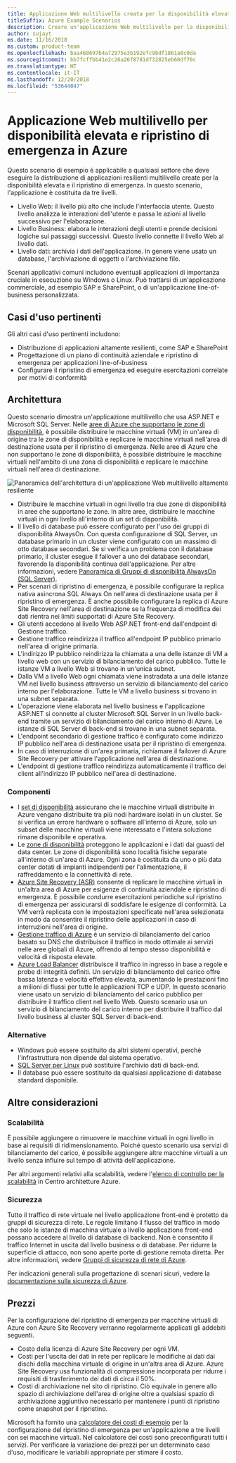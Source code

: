 ```yaml
---
title: Applicazione Web multilivello creata per la disponibilità elevata e il ripristino di emergenza
titleSuffix: Azure Example Scenarios
description: Creare un'applicazione Web multilivello per la disponibilità elevata e il ripristino di emergenza in Azure usando macchine virtuali di Azure, set di disponibilità, zone di disponibilità, Azure Site Recovery e Gestione traffico di Azure
author: sujayt
ms.date: 11/16/2018
ms.custom: product-team
ms.openlocfilehash: baa468697b4a72975e3b192efc9bdf1861a0c0da
ms.sourcegitcommit: bb7fcffbb41e2c26a26f8781df32825eb60df70c
ms.translationtype: HT
ms.contentlocale: it-IT
ms.lasthandoff: 12/20/2018
ms.locfileid: "53644047"
---
```

# <a name="multitier-web-application-built-for-high-availability-and-disaster-recovery-on-azure"></a>Applicazione Web multilivello per disponibilità elevata e ripristino di emergenza in Azure

Questo scenario di esempio è applicabile a qualsiasi settore che deve eseguire la distribuzione di applicazioni resilienti multilivello create per la disponibilità elevata e il ripristino di emergenza. In questo scenario, l'applicazione è costituita da tre livelli.

- Livello Web: il livello più alto che include l'interfaccia utente. Questo livello analizza le interazioni dell'utente e passa le azioni al livello successivo per l'elaborazione.
- Livello Business: elabora le interazioni degli utenti e prende decisioni logiche sui passaggi successivi. Questo livello connette il livello Web al livello dati.
- Livello dati: archivia i dati dell'applicazione. In genere viene usato un database, l'archiviazione di oggetti o l'archiviazione file.

Scenari applicativi comuni includono eventuali applicazioni di importanza cruciale in esecuzione su Windows o Linux. Può trattarsi di un'applicazione commerciale, ad esempio SAP e SharePoint, o di un'applicazione line-of-business personalizzata.

## <a name="relevant-use-cases"></a>Casi d'uso pertinenti

Gli altri casi d'uso pertinenti includono:

- Distribuzione di applicazioni altamente resilienti, come SAP e SharePoint
- Progettazione di un piano di continuità aziendale e ripristino di emergenza per applicazioni line-of-business
- Configurare il ripristino di emergenza ed eseguire esercitazioni correlate per motivi di conformità

## <a name="architecture"></a>Architettura

Questo scenario dimostra un'applicazione multilivello che usa ASP.NET e Microsoft SQL Server. Nelle [aree di Azure che supportano le zone di disponibilità](/azure/availability-zones/az-overview#regions-that-support-availability-zones), è possibile distribuire le macchine virtuali (VM) in un'area di origine tra le zone di disponibilità e replicare le macchine virtuali nell'area di destinazione usata per il ripristino di emergenza. Nelle aree di Azure che non supportano le zone di disponibilità, è possibile distribuire le macchine virtuali nell'ambito di una zona di disponibilità e replicare le macchine virtuali nell'area di destinazione.

![Panoramica dell'architettura di un'applicazione Web multilivello altamente resiliente][architecture]

- Distribuire le macchine virtuali in ogni livello tra due zone di disponibilità in aree che supportano le zone. In altre aree, distribuire le macchine virtuali in ogni livello all'interno di un set di disponibilità.
- Il livello di database può essere configurato per l'uso dei gruppi di disponibilità AlwaysOn. Con questa configurazione di SQL Server, un database primario in un cluster viene configurato con un massimo di otto database secondari. Se si verifica un problema con il database primario, il cluster esegue il failover a uno dei database secondari, favorendo la disponibilità continua dell'applicazione. Per altre informazioni, vedere [Panoramica di Gruppi di disponibilità AlwaysOn (SQL Server)][docs-sql-always-on].
- Per scenari di ripristino di emergenza, è possibile configurare la replica nativa asincrona SQL Always On nell'area di destinazione usata per il ripristino di emergenza. È anche possibile configurare la replica di Azure Site Recovery nell'area di destinazione se la frequenza di modifica dei dati rientra nei limiti supportati di Azure Site Recovery.
- Gli utenti accedono al livello Web ASP.NET front-end dall'endpoint di Gestione traffico.
- Gestione traffico reindirizza il traffico all'endpoint IP pubblico primario nell'area di origine primaria.
- L'indirizzo IP pubblico reindirizza la chiamata a una delle istanze di VM a livello web con un servizio di bilanciamento del carico pubblico. Tutte le istanze VM a livello Web si trovano in un'unica subnet.
- Dalla VM a livello Web ogni chiamata viene instradata a una delle istanze VM nel livello business attraverso un servizio di bilanciamento del carico interno per l'elaborazione. Tutte le VM a livello business si trovano in una subnet separata.
- L'operazione viene elaborata nel livello business e l'applicazione ASP.NET si connette al cluster Microsoft SQL Server in un livello back-end tramite un servizio di bilanciamento del carico interno di Azure. Le istanze di SQL Server di back-end si trovano in una subnet separata.
- L'endpoint secondario di gestione traffico è configurato come indirizzo IP pubblico nell'area di destinazione usata per il ripristino di emergenza.
- In caso di interruzione di un'area primaria, richiamare il failover di Azure Site Recovery per attivare l'applicazione nell'area di destinazione.
- L'endpoint di gestione traffico reindirizza automaticamente il traffico dei client all'indirizzo IP pubblico nell'area di destinazione.

### <a name="components"></a>Componenti

- I [set di disponibilità][docs-availability-sets] assicurano che le macchine virtuali distribuite in Azure vengano distribuite tra più nodi hardware isolati in un cluster. Se si verifica un errore hardware o software all'interno di Azure, solo un subset delle macchine virtuali viene interessato e l'intera soluzione rimane disponibile e operativa.
- Le [zone di disponibilità][docs-availability-zones] proteggono le applicazioni e i dati dai guasti del data center. Le zone di disponibilità sono località fisiche separate all'interno di un'area di Azure. Ogni zona è costituita da uno o più data center dotati di impianti indipendenti per l'alimentazione, il raffreddamento e la connettività di rete.
- [Azure Site Recovery (ASR)][docs-azure-site-recovery] consente di replicare le macchine virtuali in un'altra area di Azure per esigenze di continuità aziendale e ripristino di emergenza. È possibile condurre esercitazioni periodiche sul ripristino di emergenza per assicurarsi di soddisfare le esigenze di conformità. La VM verrà replicata con le impostazioni specificate nell'area selezionata in modo da consentire il ripristino delle applicazioni in caso di interruzioni nell'area di origine.
- [Gestione traffico di Azure][docs-traffic-manager] è un servizio di bilanciamento del carico basato su DNS che distribuisce il traffico in modo ottimale ai servizi nelle aree globali di Azure, offrendo al tempo stesso disponibilità e velocità di risposta elevate.
- [Azure Load Balancer][docs-load-balancer] distribuisce il traffico in ingresso in base a regole e probe di integrità definiti. Un servizio di bilanciamento del carico offre bassa latenza e velocità effettiva elevata, aumentando le prestazioni fino a milioni di flussi per tutte le applicazioni TCP e UDP. In questo scenario viene usato un servizio di bilanciamento del carico pubblico per distribuire il traffico client nel livello Web. Questo scenario usa un servizio di bilanciamento del carico interno per distribuire il traffico dal livello business al cluster SQL Server di back-end.

### <a name="alternatives"></a>Alternative

- Windows può essere sostituito da altri sistemi operativi, perché l'infrastruttura non dipende dal sistema operativo.
- [SQL Server per Linux][docs-sql-server-linux] può sostituire l'archivio dati di back-end.
- Il database può essere sostituito da qualsiasi applicazione di database standard disponibile.

## <a name="other-considerations"></a>Altre considerazioni

### <a name="scalability"></a>Scalabilità

È possibile aggiungere o rimuovere le macchine virtuali in ogni livello in base ai requisiti di ridimensionamento. Poiché questo scenario usa servizi di bilanciamento del carico, è possibile aggiungere altre macchine virtuali a un livello senza influire sul tempo di attività dell'applicazione.

Per altri argomenti relativi alla scalabilità, vedere l'[elenco di controllo per la scalabilità][scalability] in Centro architetture Azure.

### <a name="security"></a>Sicurezza

Tutto il traffico di rete virtuale nel livello applicazione front-end è protetto da gruppi di sicurezza di rete. Le regole limitano il flusso del traffico in modo che solo le istanze di macchina virtuale a livello applicazione front-end possano accedere al livello di database di backend. Non è consentito il traffico Internet in uscita dal livello business o di database. Per ridurre la superficie di attacco, non sono aperte porte di gestione remota diretta. Per altre informazioni, vedere [Gruppi di sicurezza di rete di Azure][docs-nsg].

Per indicazioni generali sulla progettazione di scenari sicuri, vedere la [documentazione sulla sicurezza di Azure][security].

## <a name="pricing"></a>Prezzi

Per la configurazione del ripristino di emergenza per macchine virtuali di Azure con Azure Site Recovery verranno regolarmente applicati gli addebiti seguenti.

- Costo della licenza di Azure Site Recovery per ogni VM.
- Costi per l'uscita dei dati in rete per replicare le modifiche ai dati dai dischi della macchina virtuale di origine in un'altra area di Azure. Azure Site Recovery usa funzionalità di compressione incorporata per ridurre i requisiti di trasferimento dei dati di circa il 50%.
- Costi di archiviazione nel sito di ripristino. Ciò equivale in genere allo spazio di archiviazione dell'area di origine oltre a qualsiasi spazio di archiviazione aggiuntivo necessario per mantenere i punti di ripristino come snapshot per il ripristino.

Microsoft ha fornito una [calcolatore dei costi di esempio][calculator] per la configurazione del ripristino di emergenza per un'applicazione a tre livelli con sei macchine virtuali. Nel calcolatore dei costi sono preconfigurati tutti i servizi. Per verificare la variazione dei prezzi per un determinato caso d'uso, modificare le variabili appropriate per stimare il costo.

<!-- links -->
[architecture]: ./media/arhitecture-disaster-recovery-multi-tier-app.png
[autoscaling]: /azure/architecture/best-practices/auto-scaling
[availability]: ../../checklist/availability.md
[resiliency]: /azure/architecture/resiliency/
[security]: /azure/security/
[scalability]: /azure/architecture/checklist/scalability
[docs-availability-zones]: /azure/availability-zones/az-overview
[docs-load-balancer]: /azure/load-balancer/load-balancer-overview
[docs-nsg]: /azure/virtual-network/security-overview
[docs-vmss]: /azure/virtual-machine-scale-sets/overview
[docs-sql-always-on]: /sql/database-engine/availability-groups/windows/overview-of-always-on-availability-groups-sql-server
[docs-vmss-autoscale]: /azure/virtual-machine-scale-sets/virtual-machine-scale-sets-autoscale-overview
[docs-vnet]: /azure/virtual-network/virtual-networks-overview
[docs-sql-server-linux]: /sql/linux/sql-server-linux-overview?view=sql-server-linux-2017
[docs-traffic-manager]: /azure/traffic-manager/
[docs-azure-site-recovery]: /azure/site-recovery/azure-to-azure-quickstart/
[docs-availability-sets]: /azure/virtual-machines/windows/manage-availability/
[calculator]: https://azure.com/e/6835332265044d6d931d68c917979e6d/
